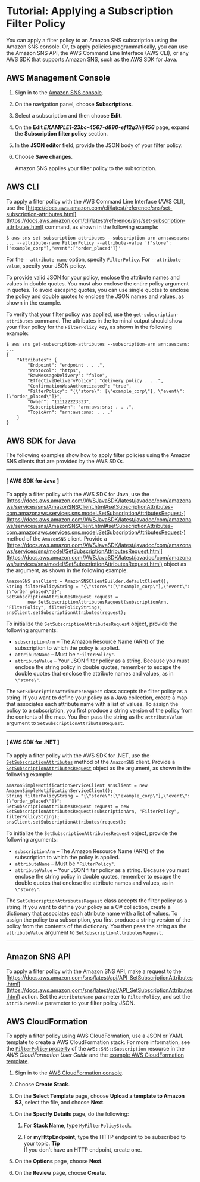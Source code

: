 # Tutorial: Applying a Subscription Filter Policy<a name="message-filtering-apply"></a>

You can apply a filter policy to an Amazon SNS subscription using the Amazon SNS console\. Or, to apply policies programmatically, you can use the Amazon SNS API, the AWS Command Line Interface \(AWS CLI\), or any AWS SDK that supports Amazon SNS, such as the AWS SDK for Java\.

## AWS Management Console<a name="message-filtering-apply-console"></a>

1. Sign in to the [Amazon SNS console](https://console.aws.amazon.com/sns/)\.

1. On the navigation panel, choose **Subscriptions**\.

1. Select a subscription and then choose **Edit**\.

1. On the **Edit *EXAMPLE1\-23bc\-4567\-d890\-ef12g3hij456*** page, expand the **Subscription filter policy** section\.

1. In the **JSON editor** field, provide the JSON body of your filter policy\.

1. Choose **Save changes**\.

   Amazon SNS applies your filter policy to the subscription\.

## AWS CLI<a name="message-filtering-apply-cli"></a>

To apply a filter policy with the AWS Command Line Interface \(AWS CLI\), use the [https://docs.aws.amazon.com/cli/latest/reference/sns/set-subscription-attributes.html](https://docs.aws.amazon.com/cli/latest/reference/sns/set-subscription-attributes.html) command, as shown in the following example: 

```
$ aws sns set-subscription-attributes --subscription-arn arn:aws:sns: ... --attribute-name FilterPolicy --attribute-value '{"store":["example_corp"],"event":["order_placed"]}'
```

For the `--attribute-name` option, specify `FilterPolicy`\. For `--attribute-value`, specify your JSON policy\. 

To provide valid JSON for your policy, enclose the attribute names and values in double quotes\. You must also enclose the entire policy argument in quotes\. To avoid escaping quotes, you can use single quotes to enclose the policy and double quotes to enclose the JSON names and values, as shown in the example\.

To verify that your filter policy was applied, use the `get-subscription-attributes` command\. The attributes in the terminal output should show your filter policy for the `FilterPolicy` key, as shown in the following example:

```
$ aws sns get-subscription-attributes --subscription-arn arn:aws:sns: ...
{
    "Attributes": {
        "Endpoint": "endpoint . . .", 
        "Protocol": "https",
        "RawMessageDelivery": "false", 
        "EffectiveDeliveryPolicy": "delivery policy . . .",
        "ConfirmationWasAuthenticated": "true", 
        "FilterPolicy": "{\"store\": [\"example_corp\"], \"event\": [\"order_placed\"]}", 
        "Owner": "111122223333", 
        "SubscriptionArn": "arn:aws:sns: . . .", 
        "TopicArn": "arn:aws:sns: . . ."
    }
}
```

## AWS SDK for Java<a name="message-filtering-apply-sdks"></a>

The following examples show how to apply filter policies using the Amazon SNS clients that are provided by the AWS SDKs\.

------
#### [ AWS SDK for Java ]

To apply a filter policy with the AWS SDK for Java, use the [https://docs.aws.amazon.com/AWSJavaSDK/latest/javadoc/com/amazonaws/services/sns/AmazonSNSClient.html#setSubscriptionAttributes-com.amazonaws.services.sns.model.SetSubscriptionAttributesRequest-](https://docs.aws.amazon.com/AWSJavaSDK/latest/javadoc/com/amazonaws/services/sns/AmazonSNSClient.html#setSubscriptionAttributes-com.amazonaws.services.sns.model.SetSubscriptionAttributesRequest-) method of the `AmazonSNS` client\. Provide a [https://docs.aws.amazon.com/AWSJavaSDK/latest/javadoc/com/amazonaws/services/sns/model/SetSubscriptionAttributesRequest.html](https://docs.aws.amazon.com/AWSJavaSDK/latest/javadoc/com/amazonaws/services/sns/model/SetSubscriptionAttributesRequest.html) object as the argument, as shown in the following example:

```
AmazonSNS snsClient = AmazonSNSClientBuilder.defaultClient();
String filterPolicyString = "{\"store\":[\"example_corp\"],\"event\":[\"order_placed\"]}";
SetSubscriptionAttributesRequest request =
        new SetSubscriptionAttributesRequest(subscriptionArn, "FilterPolicy", filterPolicyString);
snsClient.setSubscriptionAttributes(request);
```

To initialize the `SetSubscriptionAttributesRequest` object, provide the following arguments:
+ `subscriptionArn` – The Amazon Resource Name \(ARN\) of the subscription to which the policy is applied\.
+ `attributeName` – Must be `"FilterPolicy"`\.
+ `attributeValue` – Your JSON filter policy as a string\. Because you must enclose the string policy in double quotes, remember to escape the double quotes that enclose the attribute names and values, as in `\"store\"`\.

The `SetSubscriptionAttributesRequest` class accepts the filter policy as a string\. If you want to define your policy as a Java collection, create a map that associates each attribute name with a list of values\. To assign the policy to a subscription, you first produce a string version of the policy from the contents of the map\. You then pass the string as the `attributeValue` argument to `SetSubscriptionAttributesRequest`\. 

------
#### [ AWS SDK for \.NET ]

To apply a filter policy with the AWS SDK for \.NET, use the [ `SetSubscriptionAttributes`](https://docs.aws.amazon.com/sdkfornet/v3/apidocs/items/SNS/MSNSSetSubscriptionAttributesSetSubscriptionAttributesRequest.html) method of the `AmazonSNS` client\. Provide a [ `SetSubscriptionAttributesRequest`](https://docs.aws.amazon.com/sdkfornet/v3/apidocs/items/SNS/TSetSubscriptionAttributesRequest.html) object as the argument, as shown in the following example:

```
AmazonSimpleNotificationServiceClient snsClient = new AmazonSimpleNotificationServiceClient();
String filterPolicyString = "{\"store\":[\"example_corp\"],\"event\":[\"order_placed\"]}";
SetSubscriptionAttributesRequest request = new SetSubscriptionAttributesRequest(subscriptionArn, "FilterPolicy", filterPolicyString);
snsClient.setSubscriptionAttributes(request);
```

To initialize the `SetSubscriptionAttributesRequest` object, provide the following arguments:
+ `subscriptionArn` – The Amazon Resource Name \(ARN\) of the subscription to which the policy is applied\.
+ `attributeName` – Must be `"FilterPolicy"`\.
+ `attributeValue` – Your JSON filter policy as a string\. Because you must enclose the string policy in double quotes, remember to escape the double quotes that enclose the attribute names and values, as in `\"store\"`\.

The `SetSubscriptionAttributesRequest` class accepts the filter policy as a string\. If you want to define your policy as a C\# collection, create a dictionary that associates each attribute name with a list of values\. To assign the policy to a subscription, you first produce a string version of the policy from the contents of the dictionary\. You then pass the string as the `attributeValue` argument to `SetSubscriptionAttributesRequest`\. 

------

## Amazon SNS API<a name="message-filtering-apply-api"></a>

To apply a filter policy with the Amazon SNS API, make a request to the [https://docs.aws.amazon.com/sns/latest/api/API_SetSubscriptionAttributes.html](https://docs.aws.amazon.com/sns/latest/api/API_SetSubscriptionAttributes.html) action\. Set the `AttributeName` parameter to `FilterPolicy`, and set the `AttributeValue` parameter to your filter policy JSON\.

## AWS CloudFormation<a name="message-filtering-apply-cloudformation"></a>

To apply a filter policy using AWS CloudFormation, use a JSON or YAML template to create a AWS CloudFormation stack\. For more information, see the [`FilterPolicy` property](https://docs.aws.amazon.com/AWSCloudFormation/latest/UserGuide/aws-resource-sns-subscription.html#cfn-sns-subscription-filterpolicy) of the `AWS::SNS::Subscription` resource in the *AWS CloudFormation User Guide* and the [example AWS CloudFormation template](https://github.com/aws-samples/aws-sns-samples/blob/master/templates/SNS-Subscription-Attributes-Tutorial-CloudFormation.template)\.

1. Sign in to the [AWS CloudFormation console](https://console.aws.amazon.com/cloudformation)\.

1. Choose **Create Stack**\.

1. On the **Select Template** page, choose **Upload a template to Amazon S3**, select the file, and choose **Next**\.

1. On the **Specify Details** page, do the following:

   1. For **Stack Name**, type `MyFilterPolicyStack`\.

   1. For **myHttpEndpoint**, type the HTTP endpoint to be subscribed to your topic\.
**Tip**  
If you don't have an HTTP endpoint, create one\.

1. On the **Options** page, choose **Next**\.

1. On the **Review** page, choose **Create\.**